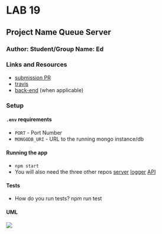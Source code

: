 # LAB 19

## Project Name Queue Server

### Author: Student/Group Name: Ed

### Links and Resources
* [submission PR](https://github.com/EdDearment-401-advanced-javascript/lab19file/pull/1)
* [travis](https://travis-ci.com/EdDearment-401-advanced-javascript/lab19file)
* [back-end](https://rocky-shore-73294.herokuapp.com/) (when applicable)

### Setup
#### `.env` requirements
* `PORT` - Port Number
* `MONGODB_URI` - URL to the running mongo instance/db

#### Running the app
* `npm start`
* You will also need the three other repos
[server](https://github.com/EdDearment-401-advanced-javascript/lab19Server/tree/dev)
[logger](https://github.com/EdDearment-401-advanced-javascript/lab19Logger/tree/dev)
[API](https://github.com/EdDearment-401-advanced-javascript/lab19API/blob/master/README.md)
  
#### Tests
* How do you run tests?
npm run test

#### UML
![](https://drive.google.com/file/d/1Cd5tubn-61h489acmTG6qLEm3BSiZsdD/view?usp=sharing)
